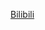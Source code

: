 [Bilibili](https://www.bilibili.com/video/BV1FANreDEbx?spm_id_from=333.788.recommend_more_video.8&vd_source=c801aa3fac0e6e97b0df71f74a8b25bd)